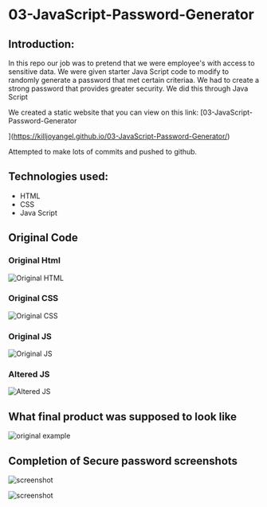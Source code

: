 # 03-JavaScript-Password-Generator

## Introduction:
In this repo our job was to pretend that we were employee's with access to sensitive data. We were given starter Java Script code to modify to randomly generate a password that met certain criteriaa. We had to create a strong password that provides greater security. We did this through Java Script

We created a static website that you can view on this link: [03-JavaScript-Password-Generator

](https://killjoyangel.github.io/03-JavaScript-Password-Generator/)

Attempted to make lots of commits and pushed to github. 

## Technologies used:
* HTML
* CSS
* Java Script

## Original Code

### Original Html
![Original HTML](.assets\images\htmlthumb.jpg)

### Original CSS
![Original CSS](.assets\images\CSSthumb.jpg)

### Original JS
![Original JS](.assets\images\JSthumb2.jpg)

### Altered JS
![Altered JS](.assets\images\JSthumb.jpg)


## What final product was supposed to look like
![original example](.assets\images\03-javascript-homework-demo.png)


## Completion of Secure password screenshots
![screenshot](.assets\images\passwordscreenshot.JPG)

![screenshot](.assets\images\passwordscreenshot1.JPG)
